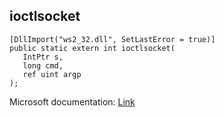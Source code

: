 ## ioctlsocket

```
[DllImport("ws2_32.dll", SetLastError = true)]
public static extern int ioctlsocket(
   IntPtr s,
   long cmd,
   ref uint argp
);
```

Microsoft documentation: [Link](https://docs.microsoft.com/en-us/windows/win32/api/winsock/nf-winsock-ioctlsocket)
